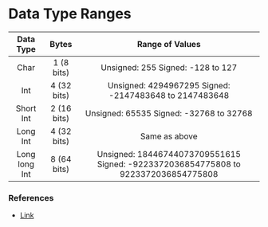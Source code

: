 # Data Type Ranges

|   Data Type   	|    Bytes    	|                                   Range of Values                                  	|
|:-------------:	|:-----------:	|:----------------------------------------------------------------------------------:	|
|      Char     	|  1 (8 bits) 	|                          Unsigned: 255 Signed: -128 to 127                         	|
|      Int      	| 4 (32 bits) 	|                Unsigned: 4294967295 Signed: -2147483648 to 2147483648              	|
|   Short Int   	| 2 (16 bits) 	|                       Unsigned: 65535 Signed: -32768 to 32768                      	|
|    Long Int   	| 4 (32 bits) 	|                                    Same as above                                   	|
| Long long Int 	| 8 (64 bits) 	| Unsigned: 18446744073709551615 Signed: -9223372036854775808 to 9223372036854775808 	|

### References

* [Link](https://developer.mbed.org/users/mbed714/notebook/integer-types-int-long-and-long-long/)
